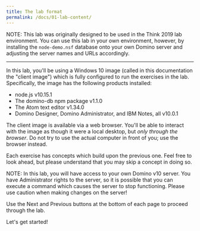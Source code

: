 ```yaml
---
title: The lab format
permalink: /docs/01-lab-content/
---
```

NOTE: This lab was originally designed to be used in the Think 2019 lab environment. You can use this lab in your own environment, however, by installing the `node-demo.nsf` database onto your own Domino server and adjusting the server names and URLs accordingly.

<hr>

In this lab, you'll be using a Windows 10 image (called in this documentation the "client image") which is fully configured to run the exercises in the lab.  Specifically, the image has the following products installed:

- node.js v10.15.1
- The domino-db npm package v1.1.0
- The Atom text editor v1.34.0
- Domino Designer, Domino Administrator, and IBM Notes, all v10.0.1

The client image is available via a web browser. You'll be able to interact with the image as though it were a local desktop, but _only through the browser_. Do not try to use the actual computer in front of you; use the browser instead.

Each exercise has concepts which build upon the previous one. Feel free to look ahead, but please understand that you may skip a concept in doing so.

NOTE: In this lab, you will have access to your own Domino v10 server. You have Administrator rights to the server, so it is possible that you can execute a command which causes the server to stop functioning. Please use caution when making changes on the server!

Use the Next and Previous buttons at the bottom of each page to proceed through the lab.

Let's get started!